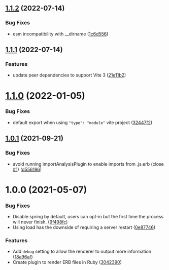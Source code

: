 ## [1.1.2](https://github.com/ElMassimo/vite-plugin-erb/compare/v1.1.1...v1.1.2) (2022-07-14)


### Bug Fixes

* esm incompatibility with __dirname ([1c6d556](https://github.com/ElMassimo/vite-plugin-erb/commit/1c6d556da06a3ac9b6d650ed4f8e7150b7de5c1f))



## [1.1.1](https://github.com/ElMassimo/vite-plugin-erb/compare/v1.1.0...v1.1.1) (2022-07-14)


### Features

* update peer dependencies to support Vite 3 ([21e11b2](https://github.com/ElMassimo/vite-plugin-erb/commit/21e11b29f0667526962855b4b835b3d01ba65eee))



# [1.1.0](https://github.com/ElMassimo/vite-plugin-erb/compare/v1.0.1...v1.1.0) (2022-01-05)


### Bug Fixes

* default export when using `"type": "module"` vite project ([32447f2](https://github.com/ElMassimo/vite-plugin-erb/commit/32447f24ef757c894cf690228779fb4fb138edbb))



## [1.0.1](https://github.com/ElMassimo/vite-plugin-erb/compare/v1.0.0...v1.0.1) (2021-09-21)


### Bug Fixes

* avoid running importAnalysisPlugin to enable imports from .js.erb (close [#1](https://github.com/ElMassimo/vite-plugin-erb/issues/1)) ([d556196](https://github.com/ElMassimo/vite-plugin-erb/commit/d556196a35f1dac16923ef72625978105ed97f0d))



# 1.0.0 (2021-05-07)


### Bug Fixes

* Disable spring by default, users can opt-in but the first time the process will never finish. ([9f498fc](https://github.com/ElMassimo/vite-plugin-erb/commit/9f498fc22baabc25615d21d334187c4ef8da80c3))
* Using load has the downside of requiring a server restart ([0e87746](https://github.com/ElMassimo/vite-plugin-erb/commit/0e87746ec534356b34e8c1250cfa45f1ffd655c5))


### Features

* Add `debug` setting to allow the renderer to output more information ([18a96af](https://github.com/ElMassimo/vite-plugin-erb/commit/18a96af1079b3ba5d799fde630a7a1b95272d84c))
* Create plugin to render ERB files in Ruby ([3042390](https://github.com/ElMassimo/vite-plugin-erb/commit/3042390af044c666a718dff3e0cc3c4f27cc9910))



